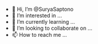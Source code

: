 - 👋 Hi, I’m @SuryaSaptono
- 👀 I’m interested in ...
- 🌱 I’m currently learning ...
- 💞️ I’m looking to collaborate on ...
- 📫 How to reach me ...

<!---
SuryaSaptono/SuryaSaptono is a ✨ special ✨ repository because its `README.md` (this file) appears on your GitHub profile.
You can click the Preview link to take a look at your changes.
--->
